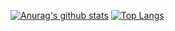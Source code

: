 [![Anurag's github stats](https://github-readme-stats.vercel.app/api?username=ImmuneLion318&theme=dark)](https://github.com/anuraghazra/github-readme-stats)
[![Top Langs](https://github-readme-stats.vercel.app/api/top-langs/?username=ImmuneLion318&theme=dark)](https://github.com/anuraghazra/github-readme-stats)
